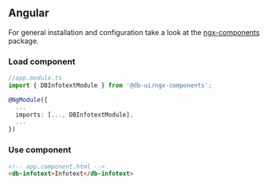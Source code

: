 ## Angular

For general installation and configuration take a look at the [ngx-components](https://www.npmjs.com/package/@db-ui/ngx-components) package.

### Load component

```ts app.module.ts
//app.module.ts
import { DBInfotextModule } from '@db-ui/ngx-components';

@NgModule({
  ...
  imports: [..., DBInfotextModule],
  ...
})

```

### Use component

```html app.component.html
<!-- app.component.html -->
<db-infotext>Infotext</db-infotext>
```
